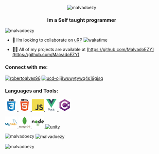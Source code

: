 <p align="center"> <img src="https://lh3.googleusercontent.com/pw/AM-JKLV6bDMHko6GgJiRSEt1Wt6LHO2oJBFJyixkoVFt7lcA4_Fo_9uxlinZfcY7xYk0Q2O1U5n4BZ4CG7p6-3H2uTt_cq_Atu8dk40GjjQ_oXwvLcjO43XH_iHRKlvkuSGyKXmh1CPv6A-5qssZuNO033gG=w850-h220-no?authuser=1" alt="malvadoezy" /> </p>

<h3 align="center">Im a Self taught programmer</h3>

<p align="left"> <img src="https://komarev.com/ghpvc/?username=malvadoezy&label=Profile%20views&color=0e75b6&style=flat" alt="malvadoezy" /> </p>

- 👯 I’m looking to collaborate on [uRP](https://github.com/Underground-Roleplay/framework)       <img src="https://wakatime.com/badge/user/c8dbad0a-9f32-401b-a7f3-6b37eb0e17df.svg" alt="wakatime">

- 👨‍💻 All of my projects are available at [https://github.com/MalvadoEZY](https://github.com/MalvadoEZY)

<h3 align="left">Connect with me:</h3>
<p align="left">
<a href="https://linkedin.com/in/robertoalves96" target="blank"><img align="center" src="https://raw.githubusercontent.com/rahuldkjain/github-profile-readme-generator/master/src/images/icons/Social/linked-in-alt.svg" alt="robertoalves96" height="30" width="40" /></a>
<a href="https://www.youtube.com/c/ucd-ojj8wuwytywq4s19gjsq" target="blank"><img align="center" src="https://raw.githubusercontent.com/rahuldkjain/github-profile-readme-generator/master/src/images/icons/Social/youtube.svg" alt="ucd-ojj8wuwytywq4s19gjsq" height="30" width="40" /></a>
</p>

<h3 align="left">Languages and Tools:</h3>
<p align="left"> <a href="https://www.w3schools.com/css/" target="_blank" rel="noreferrer"> <img src="https://raw.githubusercontent.com/devicons/devicon/master/icons/css3/css3-original-wordmark.svg" alt="css3" width="40" height="40"/> </a> <a href="https://www.w3.org/html/" target="_blank" rel="noreferrer"> <img src="https://raw.githubusercontent.com/devicons/devicon/master/icons/html5/html5-original-wordmark.svg" alt="html5" width="40" height="40"/> </a> <a href="https://developer.mozilla.org/en-US/docs/Web/JavaScript" target="_blank" rel="noreferrer"> <img src="https://raw.githubusercontent.com/devicons/devicon/master/icons/javascript/javascript-original.svg" alt="javascript" width="40" height="40"/> </a> <a href="https://vuejs.org/" target="_blank" rel="noreferrer"> <img src="https://raw.githubusercontent.com/devicons/devicon/master/icons/vuejs/vuejs-original-wordmark.svg" alt="vuejs" width="40" height="40"/> </a> <a href="https://www.w3schools.com/cs/" target="_blank" rel="noreferrer"> <img src="https://raw.githubusercontent.com/devicons/devicon/master/icons/csharp/csharp-original.svg" alt="csharp" width="40" height="40"/> </a> 
  
  <a href="https://www.mysql.com/" target="_blank" rel="noreferrer"> <img src="https://raw.githubusercontent.com/devicons/devicon/master/icons/mysql/mysql-original-wordmark.svg" alt="mysql" width="40" height="40"/> </a> <a href="https://www.mongodb.com/" target="_blank" rel="noreferrer"> <img src="https://raw.githubusercontent.com/devicons/devicon/master/icons/mongodb/mongodb-original-wordmark.svg" alt="mongodb" width="40" height="40"/> </a> <a href="https://nodejs.org" target="_blank" rel="noreferrer"> <img src="https://raw.githubusercontent.com/devicons/devicon/master/icons/nodejs/nodejs-original-wordmark.svg" alt="nodejs" width="40" height="40"/> </a> <a href="https://unity.com/" target="_blank" rel="noreferrer"> <img src="https://www.vectorlogo.zone/logos/unity3d/unity3d-icon.svg" alt="unity" width="40" height="40"/> </a>  </p>

<p><img align="left" src="https://github-readme-stats.vercel.app/api/top-langs?username=malvadoezy&show_icons=true&locale=en&layout=compact" alt="malvadoezy" /></p>

<p>&nbsp;<img align="center" src="https://github-readme-stats.vercel.app/api?username=malvadoezy&show_icons=true&locale=en" alt="malvadoezy" /></p>

<p><img align="center" src="https://github-readme-streak-stats.herokuapp.com/?user=malvadoezy&" alt="malvadoezy" /></p>
